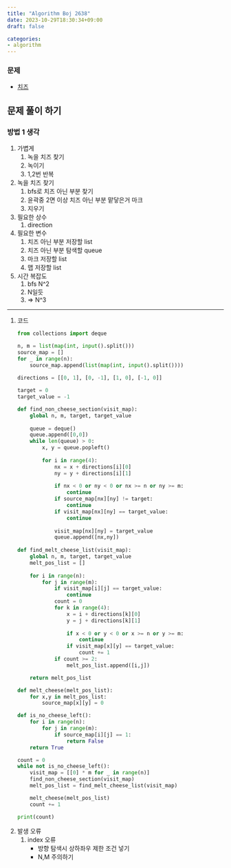 ```yaml
---
title: "Algorithm Boj 2638"
date: 2023-10-29T18:30:34+09:00
draft: false

categories:
- algorithm
---
```


### 문제
- [치즈](https://www.acmicpc.net/problem/2638)

## 문제 풀이 하기
### 방법 1 생각
1. 가볍게
    1. 녹을 치즈 찾기
    1. 녹이기
    1. 1,2번 반복
1. 녹을 치즈 찾기
    1. bfs로 치즈 아닌 부분 찾기
    1. 윤곽중 2면 이상 치즈 아닌 부분 맡닿은거 마크
    1. 지우기
1. 필요한 상수
    1. direction
1. 필요한 변수
    1. 치즈 아닌 부분 저장할 list
    1. 치즈 아닌 부분 탐색할 queue
    1. 마크 저장할 list
    1. 맵 저장할 list
1. 시간 복잡도
    1. bfs N^2
    1. N일듯
    1. => N^3
--- 
1. 코드
    ```python
    from collections import deque

    n, m = list(map(int, input().split()))
    source_map = []
    for _ in range(n):
        source_map.append(list(map(int, input().split())))
        
    directions = [[0, 1], [0, -1], [1, 0], [-1, 0]]

    target = 0
    target_value = -1

    def find_non_cheese_section(visit_map):
        global n, m, target, target_value    
        
        queue = deque()
        queue.append([0,0])
        while len(queue) > 0:
            x, y = queue.popleft()
            
            for i in range(4):
                nx = x + directions[i][0]
                ny = y + directions[i][1]
                
                if nx < 0 or ny < 0 or nx >= n or ny >= m:
                    continue
                if source_map[nx][ny] != target:
                    continue
                if visit_map[nx][ny] == target_value:
                    continue
                
                visit_map[nx][ny] = target_value
                queue.append([nx,ny])
                
    def find_melt_cheese_list(visit_map):
        global n, m, target, target_value
        melt_pos_list = []
        
        for i in range(n):
            for j in range(m):
                if visit_map[i][j] == target_value:
                    continue
                count = 0
                for k in range(4):
                    x = i + directions[k][0]
                    y = j + directions[k][1]
                    
                    if x < 0 or y < 0 or x >= n or y >= m:
                        continue
                    if visit_map[x][y] == target_value:
                        count += 1
                if count >= 2:
                    melt_pos_list.append([i,j])

        return melt_pos_list

    def melt_cheese(melt_pos_list):
        for x,y in melt_pos_list:
            source_map[x][y] = 0

    def is_no_cheese_left():
        for i in range(n):
            for j in range(m):
                if source_map[i][j] == 1:
                    return False
        return True

    count = 0
    while not is_no_cheese_left():
        visit_map = [[0] * m for _ in range(n)]
        find_non_cheese_section(visit_map)
        melt_pos_list = find_melt_cheese_list(visit_map)

        melt_cheese(melt_pos_list)
        count += 1

    print(count)
    ```
1. 발생 오류
    1. index 오류
        - 방향 탐색시 상하좌우 제한 조건 넣기
        - N,M 주의하기
